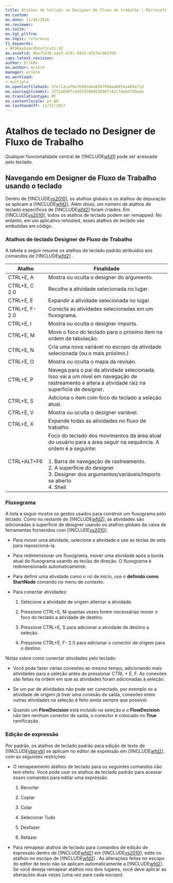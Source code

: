 ```yaml
---
title: Atalhos de teclado no Designer de fluxo de trabalho | Microsoft Docs
ms.custom: 
ms.date: 11/04/2016
ms.reviewer: 
ms.suite: 
ms.tgt_pltfrm: 
ms.topic: reference
f1_keywords:
- WFDKeyboardShortcuts.UI
ms.assetid: 9be75438-a4a3-4781-94e5-45b7ec082358
caps.latest.revision: 
author: ErikRe
ms.author: erikre
manager: erikre
ms.workload:
- multiple
ms.openlocfilehash: 5fe712caf9e76905dee8307998ea0854a469a71d
ms.sourcegitcommit: 32f1a690fc445f9586d53698fc82c7debd784eeb
ms.translationtype: MT
ms.contentlocale: pt-BR
ms.lasthandoff: 12/22/2017
---
```

# <a name="keyboard-shortcuts-in-the-workflow-designer"></a>Atalhos de teclado no Designer de Fluxo de Trabalho
Qualquer funcionalidade central de [!INCLUDE[wfd1](../workflow-designer/includes/wfd1_md.md)] pode ser acessada pelo teclado.  
  
## <a name="navigating-the-workflow-designer-using-the-keyboard"></a>Navegando em Designer de Fluxo de Trabalho usando o teclado  
 Dentro de [!INCLUDE[vs2010](../misc/includes/vs2010_md.md)], os atalhos globais e os atalhos de depuração se aplicam a [!INCLUDE[wfd2](../workflow-designer/includes/wfd2_md.md)]. Além disso, um número de atalhos de teclado específicos de [!INCLUDE[wfd2](../workflow-designer/includes/wfd2_md.md)] foram criados. Em [!INCLUDE[vs2010](../misc/includes/vs2010_md.md)], todos os atalhos de teclado podem ser remapped. No entanto, em um aplicativo rehosted, esses atalhos de teclado são embutidas em código.  
  
### <a name="workflow-designer-keyboard-shortcuts"></a>Atalhos de teclado Designer de Fluxo de Trabalho  
 A tabela a seguir resume os atalhos de teclado padrão atribuídos aos comandos de [!INCLUDE[wfd2](../workflow-designer/includes/wfd2_md.md)] .  
  
|Atalho|Finalidade|  
|--------------|-------------|  
|CTRL+E, A|Mostra ou oculta o designer do argumento.|  
|CTRL+E, C 2.0|Recolhe a atividade selecionada no lugar.|  
|CTRL+E, E|Expandir a atividade selecionada no lugar.|  
|CTRL+E, F- 2.0|Conecta as atividades selecionadas em um fluxograma.|  
|CTRL+E, I|Mostra ou oculta o designer imports.|  
|CTRL+E, M|Move o foco do teclado para o próximo item na ordem de tabulação.|  
|CTRL+E, N|Cria uma nova variável no escopo da atividade selecionada (ou o mais próximo.)|  
|CTRL+E, O|Mostra ou oculta o mapa da revisão.|  
|CTRL+E, P|Navega para o pai da atividade selecionada. Isso vai a um nível em navegação de rastreamento e altera a atividade raiz na superfície de designer.|  
|CTRL+E, S|Adiciona o item com foco do teclado a seleção atual.|  
|CTRL+E, V|Mostra ou oculta o designer variável.|  
|CTRL+E, X|Expande todas as atividades no fluxo de trabalho.|  
|CTRL+ALT+F6|Foco do teclado dos movimentos da área atual do usuário para a área seguir na sequência. A ordem é a seguinte:<br /><br /> 1.  Barra de navegação de rastreamento.<br />2.  A superfície do designer<br />3.  Designer dos argumentos/variáveis/imports se aberto<br />4.  Shell|  
  
### <a name="flowchart"></a>Fluxograma  
 A lista a seguir mostra os gestos usados para construir um fluxograma pelo teclado. Como no restante de [!INCLUDE[wfd2](../workflow-designer/includes/wfd2_md.md)], as atividades são adicionadas à superfície de designer usando os atalhos globais da caixa de ferramentas fornecidos com [!INCLUDE[vs2010](../misc/includes/vs2010_md.md)].  
  
-   Para mover uma atividade, selecione a atividade e use as teclas de seta para reposicioná-la.  
  
-   Para redimensionar um fluxograma, mover uma atividade após a borda atual do fluxograma usando as teclas de direção. O fluxograma é redimensionado automaticamente.  
  
-   Para definir uma atividade como o nó de início, use o **definido como StartNode** comando no menu de contexto.  
  
-   Para conectar atividades:  
  
    1.  Selecione a atividade de origem alternar a atividade.  
  
    2.  Pressione CTRL+E, M quantas vezes forem necessárias mover o foco do teclado a atividade de destino.  
  
    3.  Pressione CTRL+E, S para adicionar a atividade de destino a seleção.  
  
    4.  Pressione CTRL+E, F- 2.0 para adicionar o conector de origem para o destino.  
  
 Notas sobre como conectar atividades pelo teclado:  
  
-   Você pode fazer várias conexões ao mesmo tempo, adicionando mais atividades para a seleção antes de pressionar CTRL + E, F. As conexões são feitas na ordem em que as atividades foram adicionadas à seleção.  
  
-   Se um par de atividades não pode ser conectado, por exemplo se a atividade de origem já tiver uma conexão de saída, conexões entre outras atividades na seleção é feito ainda sempre que possível.  
  
-   Quando um **FlowDecision** está incluído na seleção e o **FlowDecision** não tem nenhum conector de saída, o conector é colocado no **True** ramificação.  
  
### <a name="expression-editing"></a>Edição de expressão  
 Por padrão, os atalhos de teclado padrão para edição de texto de [!INCLUDE[vbprvb](../code-quality/includes/vbprvb_md.md)] se aplicam no editor de expressão em [!INCLUDE[wfd2](../workflow-designer/includes/wfd2_md.md)], com as seguintes restrições:  
  
-   O remapeamento atalhos de teclado para os seguintes comandos não tem efeito. Você pode usar os atalhos de teclado padrão para acessar esses comandos para editar uma expressão.  
  
    1.  Recortar  
  
    2.  Copiar  
  
    3.  Colar  
  
    4.  Selecionar Tudo  
  
    5.  Desfazer  
  
    6.  Refazer  
  
-   Para remapear atalhos de teclado para comandos de edição de expressão dentro de [!INCLUDE[wfd2](../workflow-designer/includes/wfd2_md.md)] em [!INCLUDE[vs2010](../misc/includes/vs2010_md.md)], edite os atalhos no escopo de [!INCLUDE[wfd2](../workflow-designer/includes/wfd2_md.md)] . As alterações feitas no escopo do editor de texto não se aplicam automaticamente a [!INCLUDE[wfd2](../workflow-designer/includes/wfd2_md.md)]. Se você deseja remapear atalhos nos dois lugares, você deve aplicar as alterações duas vezes (uma vez para cada escopo).
